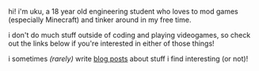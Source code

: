 hi! i'm uku, a 18 year old engineering student who loves to mod games (especially Minecraft) and tinker around in my free time.

i don't do much stuff outside of coding and playing videogames, so check out the links below if you're interested in either of those things!

i sometimes _(rarely)_ write [blog posts](/posts) about stuff i find interesting (or not)!
